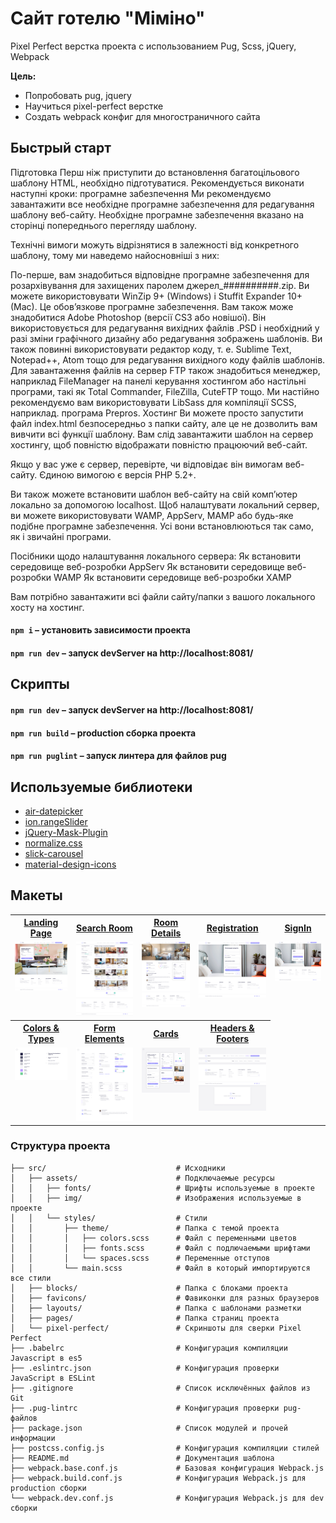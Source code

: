 
# Сайт готелю "Міміно"

Pixel Perfect верстка проекта с использованием Pug, Scss, jQuery, Webpack

**Цель:**
- Попробовать pug, jquery
- Научиться pixel-perfect верстке
- Создать webpack конфиг для многостраничного сайта

## Быстрый старт
Підготовка
Перш ніж приступити до встановлення багатоцільового шаблону HTML, необхідно підготуватися. Рекомендується виконати наступні кроки:
програмне забезпечення
Ми рекомендуємо завантажити все необхідне програмне забезпечення для редагування шаблону веб-сайту. Необхідне програмне забезпечення вказано на сторінці попереднього перегляду шаблону.

Технічні вимоги можуть відрізнятися в залежності від конкретного шаблону, тому ми наведемо найосновніші з них:

По-перше, вам знадобиться відповідне програмне забезпечення для розархівування для захищених паролем джерел_##########.zip. Ви можете використовувати WinZip 9+ (Windows) і Stuffit Expander 10+ (Mac). Це обов’язкове програмне забезпечення.
Вам також може знадобитися Adobe Photoshop (версії CS3 або новішої). Він використовується для редагування вихідних файлів .PSD і необхідний у разі зміни графічного дизайну або редагування зображень шаблонів.
Ви також повинні використовувати редактор коду, т. e. Sublime Text, Notepad++, Atom тощо для редагування вихідного коду файлів шаблонів.
Для завантаження файлів на сервер FTP також знадобиться менеджер, наприклад FileManager на панелі керування хостингом або настільні програми, такі як Total Commander, FileZilla, CuteFTP тощо.
Ми настійно рекомендуємо вам використовувати LibSass для компіляції SCSS, наприклад. програма Prepros.
Хостинг
Ви можете просто запустити файл index.html безпосередньо з папки сайту, але це не дозволить вам вивчити всі функції шаблону. Вам слід завантажити шаблон на сервер хостингу, щоб повністю відображати повністю працюючий веб-сайт.

Якщо у вас уже є сервер, перевірте, чи відповідає він вимогам веб-сайту. Єдиною вимогою є версія PHP 5.2+.

Ви також можете встановити шаблон веб-сайту на свій комп’ютер локально за допомогою localhost. Щоб налаштувати локальний сервер, ви можете використовувати WAMP, AppServ, MAMP або будь-яке подібне програмне забезпечення. Усі вони встановлюються так само, як і звичайні програми.

Посібники щодо налаштування локального сервера:
Як встановити середовище веб-розробки AppServ
Як встановити середовище веб-розробки WAMP
Як встановити середовище веб-розробки XAMP

Вам потрібно завантажити всі файли сайту/папки з вашого локального хосту на хостинг.

#### `npm i` – установить зависимости проекта

#### `npm run dev` – запуск devServer на http://localhost:8081/

## Скрипты

#### `npm run dev` – запуск devServer на http://localhost:8081/

#### `npm run build` – production сборка проекта

#### `npm run puglint` – запуск линтера для файлов pug

## Используемые библиотеки

- [air-datepicker](https://github.com/t1m0n/air-datepicker)
- [ion.rangeSlider](https://github.com/IonDen/ion.rangeSlider)
- [jQuery-Mask-Plugin](https://github.com/igorescobar/jQuery-Mask-Plugin)
- [normalize.css](https://github.com/necolas/normalize.css)
- [slick-carousel](https://github.com/kenwheeler/slick)
- [material-design-icons](https://github.com/google/material-design-icons)

## Макеты

<table>
  <tr>
    <th><a href="https://chrisryana.github.io/toxin/" target="_blank">Landing Page</a></th>
    <th><a href="https://chrisryana.github.io/toxin/search" target="_blank">Search Room</a></th>
    <th><a href="https://chrisryana.github.io/toxin/room" target="_blank">Room Details</a></th>
    <th><a href="https://chrisryana.github.io/toxin/registration" target="_blank">Registration</a></th> 
    <th><a href="https://chrisryana.github.io/toxin/signin" target="_blank">SignIn</a></th> 
  </tr>
	
  <tr valign="top">
    <td>
      <a href="https://github.com/chrisryana/toxin/blob/master/src/pixel-perfect/Landing%20page.jpg?raw=true" target="_blank">
        <img src="https://github.com/chrisryana/toxin/blob/master/src/pixel-perfect/Landing%20page.jpg?raw=true" width="250" alt="Главная страница">
      </a>
    </td>
    <td>
      <a href="https://github.com/chrisryana/toxin/blob/master/src/pixel-perfect/Search%20room/Filter.jpg?raw=true" target="_blank"><img src="https://github.com/chrisryana/toxin/blob/master/src/pixel-perfect/Search%20room/Filter.jpg?raw=true" width="250" alt="Страница поиска"></a>
    </td>
	<td>
      <a href="https://github.com/chrisryana/toxin/blob/master/src/pixel-perfect/Room%20details.jpg?raw=true" target="_blank"><img src="https://github.com/chrisryana/toxin/blob/master/src/pixel-perfect/Room%20details.jpg?raw=true" width="250" alt="Страница номера"></a>
    </td>
  <td>
      <a href="https://github.com/chrisryana/toxin/blob/master/src/pixel-perfect/Registration.jpg?raw=true" target="_blank"><img src="https://github.com/chrisryana/toxin/blob/master/src/pixel-perfect/Registration.jpg?raw=true" width="250" alt="Страница регистрации"></a>
    </td>
  <td>
      <a href="https://github.com/chrisryana/toxin/blob/master/src/pixel-perfect/Sign%20in.jpg?raw=true" target="_blank"><img src="https://github.com/chrisryana/toxin/blob/master/src/pixel-perfect/Sign%20in.jpg?raw=true" width="250" alt="Страница авторизации"></a>
    </td>
  </tr>
  
  <tr>
  <th><a href="https://chrisryana.github.io/toxin/colors-types" target="_blank">Colors & Types</a></th>
  <th><a href="https://chrisryana.github.io/toxin/form-elements" target="_blank">Form Elements</a></th>
  <th><a href="https://chrisryana.github.io/toxin/cards" target="_blank">Cards</a></th>
  <th><a href="https://chrisryana.github.io/toxin/headers-footers" target="_blank">Headers & Footers</a></th>
  </tr>
  
  <tr valign="top">
    <td>
      <a href="https://github.com/chrisryana/toxin/blob/master/src/pixel-perfect/Colors%20&%20Type.jpg?raw=true" target="_blank">
        <img src="https://github.com/chrisryana/toxin/blob/master/src/pixel-perfect/Colors%20&%20Type.jpg?raw=true" width="250" alt="Страница цветов и шрифтов">
      </a>
    </td>
    <td>
      <a href="https://github.com/chrisryana/toxin/blob/master/src/pixel-perfect/Form%20Elements.jpg?raw=true" target="_blank"><img src="https://github.com/chrisryana/toxin/blob/master/src/pixel-perfect/Form%20Elements.jpg?raw=true" width="250" alt="Страница с элементами форм"></a>
    </td>
  <td>
      <a href="https://github.com/chrisryana/toxin/blob/master/src/pixel-perfect/Cards.jpg?raw=true" target="_blank"><img src="https://github.com/chrisryana/toxin/blob/master/src/pixel-perfect/Cards.jpg?raw=true" width="250" alt="Страница карточек"></a>
    </td>
  <td>
      <a href="https://github.com/chrisryana/toxin/blob/master/src/pixel-perfect/Headers%20&%20Footers.jpg?raw=true" target="_blank"><img src="https://github.com/chrisryana/toxin/blob/master/src/pixel-perfect/Headers%20&%20Footers.jpg?raw=true" width="250" alt="Страница с шапками и футерами сайта"></a>
    </td>
  </tr>
</table>

### Структура проекта

```
├── src/                             # Исходники
│   ├── assets/                      # Подключаемые ресурсы
│   │   ├── fonts/                   # Шрифты используемые в проекте
│   │   ├── img/                     # Изображения используемые в проекте
│   │   └── styles/                  # Стили
│   │       ├── theme/               # Папка с темой проекта
│   │       │   ├── colors.scss      # Файл с переменными цветов
│   │       │   ├── fonts.scss       # Файл с подлючаемыми шрифтами
│   │       │   └── spaces.scss      # Переменные отступов
│   │       └── main.scss            # Файл в который импортируются все стили
│   ├── blocks/                      # Папка с блоками проекта
│   ├── favicons/                    # Фавиконки для разных браузеров
│   ├── layouts/                     # Папка с шаблонами разметки
│   ├── pages/                       # Папка страниц проекта
│   └── pixel-perfect/               # Скриншоты для сверки Pixel Perfect
├── .babelrc                         # Конфигурация компиляции Javascript в es5
├── .eslintrc.json                   # Конфигурация проверки JavaScript в ESLint
├── .gitignore                       # Список исключённых файлов из Git
├── .pug-lintrc                      # Конфигурация проверки pug-файлов
├── package.json                     # Список модулей и прочей информации
├── postcss.config.js                # Конфигурация компиляции стилей
├── README.md                        # Документация шаблона
├── webpack.base.conf.js             # Базовая конфигурация Webpack.js
├── webpack.build.conf.js            # Конфигурация Webpack.js для production сборки
└── webpack.dev.conf.js              # Конфигурация Webpack.js для dev сборки
```
